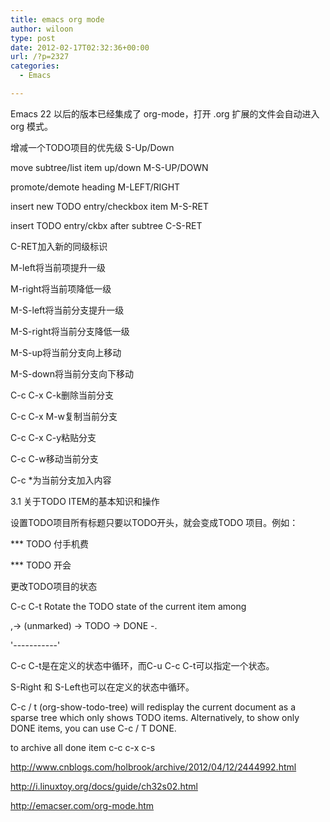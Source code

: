 ```yaml
---
title: emacs org mode
author: wiloon
type: post
date: 2012-02-17T02:32:36+00:00
url: /?p=2327
categories:
  - Emacs

---
```

Emacs 22 以后的版本已经集成了 org-mode，打开 .org 扩展的文件会自动进入 org 模式。

增减一个TODO项目的优先级 S-Up/Down

move subtree/list item up/down M-S-UP/DOWN
  
promote/demote heading M-LEFT/RIGHT
  
insert new TODO entry/checkbox item M-S-RET
  
insert TODO entry/ckbx after subtree C-S-RET

C-RET加入新的同级标识

M-left将当前项提升一级

M-right将当前项降低一级

M-S-left将当前分支提升一级

M-S-right将当前分支降低一级

M-S-up将当前分支向上移动

M-S-down将当前分支向下移动

C-c C-x C-k删除当前分支

C-c C-x M-w复制当前分支

C-c C-x C-y粘贴分支

C-c C-w移动当前分支

C-c *为当前分支加入内容

3.1 关于TODO ITEM的基本知识和操作

设置TODO项目所有标题只要以TODO开头，就会变成TODO 项目。例如：
  
\*** TODO 付手机费
  
\*** TODO 开会
  
更改TODO项目的状态
  
C-c C-t Rotate the TODO state of the current item among
  
,-> (unmarked) -> TODO -> DONE -.
  
'-----------'
  
C-c C-t是在定义的状态中循环，而C-u C-c C-t可以指定一个状态。

S-Right 和 S-Left也可以在定义的状态中循环。

C-c / t (org-show-todo-tree) will redisplay the current document as a sparse tree which only shows TODO items. Alternatively, to show only DONE items, you can use C-c / T DONE.

to archive all done item c-c c-x c-s

http://www.cnblogs.com/holbrook/archive/2012/04/12/2444992.html
  
http://i.linuxtoy.org/docs/guide/ch32s02.html
  
http://emacser.com/org-mode.htm